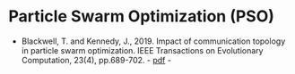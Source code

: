# Particle Swarm Optimization (PSO)

* Blackwell, T. and Kennedy, J., 2019. Impact of communication topology in particle swarm optimization. IEEE Transactions on Evolutionary Computation, 23(4), pp.689-702. - [pdf](https://ieeexplore.ieee.org/abstract/document/8531770) -
